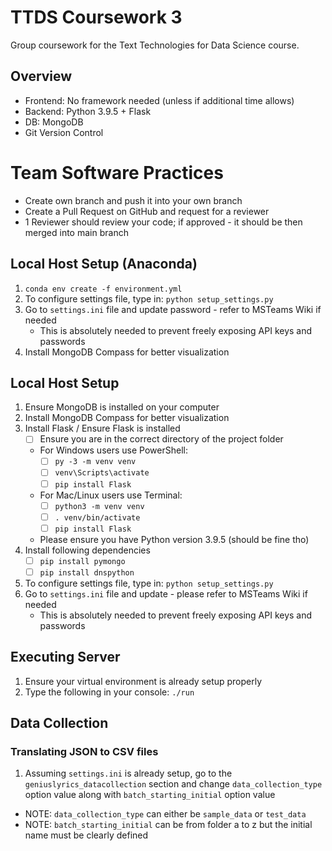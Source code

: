 # TTDS Coursework 3
Group coursework for the Text Technologies for Data Science course.

## Overview
- Frontend: No framework needed (unless if additional time allows) 
- Backend: Python 3.9.5 + Flask
- DB: MongoDB
- Git Version Control

# Team Software Practices
- Create own branch and push it into your own branch
- Create a Pull Request on GitHub and request for a reviewer
- 1 Reviewer should review your code; if approved - it should be then merged into main branch

## Local Host Setup (Anaconda)
1. `conda env create -f environment.yml`
2. To configure settings file, type in: `python setup_settings.py`
3. Go to `settings.ini` file and update password - refer to MSTeams Wiki if needed
    - This is absolutely needed to prevent freely exposing API keys and passwords
4. Install MongoDB Compass for better visualization

## Local Host Setup
1. Ensure MongoDB is installed on your computer
2. Install MongoDB Compass for better visualization
3. Install Flask / Ensure Flask is installed
    - [ ] Ensure you are in the correct directory of the project folder
    - For Windows users use PowerShell:
        - [ ] `py -3 -m venv venv`
        - [ ] `venv\Scripts\activate`
        - [ ] `pip install Flask`
    - For Mac/Linux users use Terminal:
        - [ ] `python3 -m venv venv`
        - [ ] `. venv/bin/activate`
        - [ ] `pip install Flask`
    - Please ensure you have Python version 3.9.5 (should be fine tho)
4. Install following dependencies
    - [ ] `pip install pymongo`
    - [ ] `pip install dnspython`
5. To configure settings file, type in: `python setup_settings.py`
6. Go to `settings.ini` file and update - please refer to MSTeams Wiki if needed
    - This is absolutely needed to prevent freely exposing API keys and passwords

## Executing Server
1. Ensure your virtual environment is already setup properly
2. Type the following in your console: `./run`

## Data Collection

### Translating JSON to CSV files
1. Assuming `settings.ini` is already setup, go to the `geniuslyrics_datacollection` section
and change `data_collection_type` option value along with `batch_starting_initial` option value
- NOTE: `data_collection_type` can either be `sample_data` or `test_data`
- NOTE: `batch_starting_initial` can be from folder a to z but the initial name must be clearly defined
